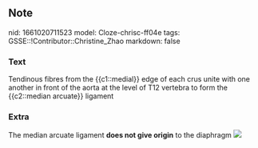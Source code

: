## Note
nid: 1661020711523
model: Cloze-chrisc-ff04e
tags: GSSE::!Contributor::Christine_Zhao
markdown: false

### Text
<div>
  <div>
    <div>
      <div>
        Tendinous fibres from the {{c1::medial}} edge of each crus
        unite with one another in front of the aorta at the level
        of T12 vertebra to form the {{c2::median arcuate}} ligament
      </div>
    </div>
  </div>
</div>

### Extra
The median arcuate ligament <b>does not give origin</b> to the
diaphragm <img src= 
"Screen%20Shot%202021-06-02%20at%206.35.38%20pm-90a6d64be1d9ce8e34139c7b581ff690f232594f.png">

